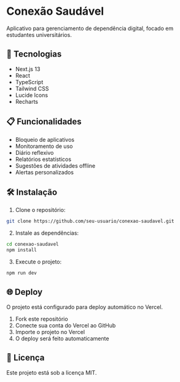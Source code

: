# Conexão Saudável

Aplicativo para gerenciamento de dependência digital, focado em estudantes universitários.

## 🚀 Tecnologias

- Next.js 13
- React
- TypeScript
- Tailwind CSS
- Lucide Icons
- Recharts

## 📋 Funcionalidades

- Bloqueio de aplicativos
- Monitoramento de uso
- Diário reflexivo
- Relatórios estatísticos
- Sugestões de atividades offline
- Alertas personalizados

## 🛠️ Instalação

1. Clone o repositório:
```bash
git clone https://github.com/seu-usuario/conexao-saudavel.git
```

2. Instale as dependências:
```bash
cd conexao-saudavel
npm install
```

3. Execute o projeto:
```bash
npm run dev
```

## 🌐 Deploy

O projeto está configurado para deploy automático no Vercel.

1. Fork este repositório
2. Conecte sua conta do Vercel ao GitHub
3. Importe o projeto no Vercel
4. O deploy será feito automaticamente

## 📝 Licença

Este projeto está sob a licença MIT.